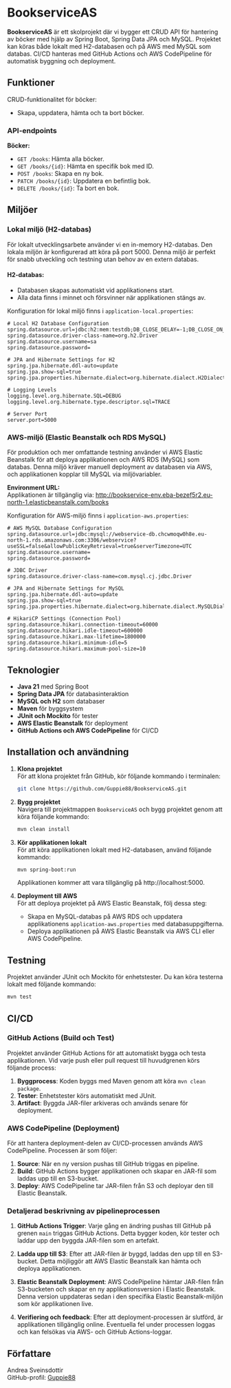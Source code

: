 # BookserviceAS

**BookserviceAS** är ett skolprojekt där vi bygger ett CRUD API för hantering av böcker med hjälp av Spring Boot, Spring Data JPA och MySQL. Projektet kan köras både lokalt med H2-databasen och på AWS med MySQL som databas. CI/CD hanteras med GitHub Actions och AWS CodePipeline för automatisk byggning och deployment.

## Funktioner

CRUD-funktionalitet för böcker:
- Skapa, uppdatera, hämta och ta bort böcker.

### API-endpoints

**Böcker:**
- `GET /books`: Hämta alla böcker.
- `GET /books/{id}`: Hämta en specifik bok med ID.
- `POST /books`: Skapa en ny bok.
- `PATCH /books/{id}`: Uppdatera en befintlig bok.
- `DELETE /books/{id}`: Ta bort en bok.

## Miljöer

### Lokal miljö (H2-databas)

För lokalt utvecklingsarbete använder vi en in-memory H2-databas. Den lokala miljön är konfigurerad att köra på port 5000. Denna miljö är perfekt för snabb utveckling och testning utan behov av en extern databas.

#### H2-databas:
- Databasen skapas automatiskt vid applikationens start.
- Alla data finns i minnet och försvinner när applikationen stängs av.

Konfiguration för lokal miljö finns i `application-local.properties`:

```properties
# Local H2 Database Configuration
spring.datasource.url=jdbc:h2:mem:testdb;DB_CLOSE_DELAY=-1;DB_CLOSE_ON_EXIT=FALSE
spring.datasource.driver-class-name=org.h2.Driver
spring.datasource.username=sa
spring.datasource.password=

# JPA and Hibernate Settings for H2
spring.jpa.hibernate.ddl-auto=update
spring.jpa.show-sql=true
spring.jpa.properties.hibernate.dialect=org.hibernate.dialect.H2Dialect

# Logging Levels
logging.level.org.hibernate.SQL=DEBUG
logging.level.org.hibernate.type.descriptor.sql=TRACE

# Server Port
server.port=5000
```

### AWS-miljö (Elastic Beanstalk och RDS MySQL)

För produktion och mer omfattande testning använder vi AWS Elastic Beanstalk för att deploya applikationen och AWS RDS (MySQL) som databas. Denna miljö kräver manuell deployment av databasen via AWS, och applikationen kopplar till MySQL via miljövariabler.

**Environment URL:**  
Applikationen är tillgänglig via:
http://bookservice-env.eba-bezef5r2.eu-north-1.elasticbeanstalk.com/books

Konfiguration för AWS-miljö finns i `application-aws.properties`:

```properties
# AWS MySQL Database Configuration
spring.datasource.url=jdbc:mysql://webservice-db.chcwmoqw0h8e.eu-north-1.rds.amazonaws.com:3306/webservice?useSSL=false&allowPublicKeyRetrieval=true&serverTimezone=UTC
spring.datasource.username=
spring.datasource.password=

# JDBC Driver
spring.datasource.driver-class-name=com.mysql.cj.jdbc.Driver

# JPA and Hibernate Settings for MySQL
spring.jpa.hibernate.ddl-auto=update
spring.jpa.show-sql=true
spring.jpa.properties.hibernate.dialect=org.hibernate.dialect.MySQLDialect

# HikariCP Settings (Connection Pool)
spring.datasource.hikari.connection-timeout=60000
spring.datasource.hikari.idle-timeout=600000
spring.datasource.hikari.max-lifetime=1800000
spring.datasource.hikari.minimum-idle=5
spring.datasource.hikari.maximum-pool-size=10
```

## Teknologier

- **Java 21** med Spring Boot
- **Spring Data JPA** för databasinteraktion
- **MySQL och H2** som databaser
- **Maven** för byggsystem
- **JUnit och Mockito** för tester
- **AWS Elastic Beanstalk** för deployment
- **GitHub Actions och AWS CodePipeline** för CI/CD

## Installation och användning

1. **Klona projektet**  
   För att klona projektet från GitHub, kör följande kommando i terminalen:

   ```bash
   git clone https://github.com/Guppie88/BookserviceAS.git
   ```

2. **Bygg projektet**  
   Navigera till projektmappen `BookserviceAS` och bygg projektet genom att köra följande kommando:

   ```bash
   mvn clean install
   ```

3. **Kör applikationen lokalt**  
   För att köra applikationen lokalt med H2-databasen, använd följande kommando:

   ```bash
   mvn spring-boot:run
   ```
   Applikationen kommer att vara tillgänglig på http://localhost:5000.

4. **Deployment till AWS**  
   För att deploya projektet på AWS Elastic Beanstalk, följ dessa steg:
   - Skapa en MySQL-databas på AWS RDS och uppdatera applikationens `application-aws.properties` med databasuppgifterna.
   - Deploya applikationen på AWS Elastic Beanstalk via AWS CLI eller AWS CodePipeline.

## Testning

Projektet använder JUnit och Mockito för enhetstester. Du kan köra testerna lokalt med följande kommando:

```bash
mvn test
```

## CI/CD

### GitHub Actions (Build och Test)

Projektet använder GitHub Actions för att automatiskt bygga och testa applikationen. Vid varje push eller pull request till huvudgrenen körs följande process:

1. **Byggprocess**: Koden byggs med Maven genom att köra `mvn clean package`.
2. **Tester**: Enhetstester körs automatiskt med JUnit.
3. **Artifact**: Byggda JAR-filer arkiveras och används senare för deployment.

### AWS CodePipeline (Deployment)

För att hantera deployment-delen av CI/CD-processen används AWS CodePipeline. Processen är som följer:

1. **Source**: När en ny version pushas till GitHub triggas en pipeline.
2. **Build**: GitHub Actions bygger applikationen och skapar en JAR-fil som laddas upp till en S3-bucket.
3. **Deploy**: AWS CodePipeline tar JAR-filen från S3 och deployar den till Elastic Beanstalk.

### Detaljerad beskrivning av pipelineprocessen

1. **GitHub Actions Trigger**: Varje gång en ändring pushas till GitHub på grenen `main` triggas GitHub Actions. Detta bygger koden, kör tester och laddar upp den byggda JAR-filen som en artefakt.

2. **Ladda upp till S3**: Efter att JAR-filen är byggd, laddas den upp till en S3-bucket. Detta möjliggör att AWS Elastic Beanstalk kan hämta och deploya applikationen.

3. **Elastic Beanstalk Deployment**: AWS CodePipeline hämtar JAR-filen från S3-bucketen och skapar en ny applikationsversion i Elastic Beanstalk. Denna version uppdateras sedan i den specifika Elastic Beanstalk-miljön som kör applikationen live.

4. **Verifiering och feedback**: Efter att deployment-processen är slutförd, är applikationen tillgänglig online. Eventuella fel under processen loggas och kan felsökas via AWS- och GitHub Actions-loggar.

## Författare

Andrea Sveinsdottir  
GitHub-profil: [Guppie88](https://github.com/Guppie88)


